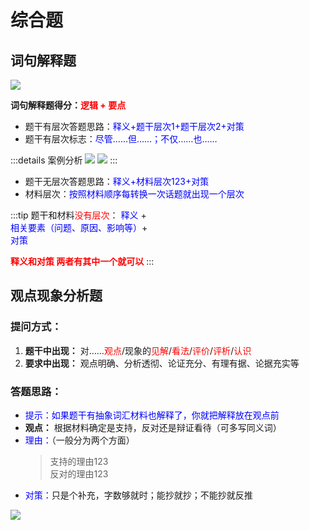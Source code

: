 # 综合题

## 词句解释题
<img src="/image/blogs/study/gongKao/sl/zh01.png" /><br />

**词句解释题得分：<font color=red>逻辑 + 要点</font>**
+ 题干有层次答题思路：<font color=blue>释义+题干层次1+题干层次2+对策</font><br />
+  题干有层次标志：<font color=blue>尽管……但……；不仅……也……</font>

:::details 案例分析
<img src="/image/blogs/study/gongKao/sl/zh02.png" />
<img src="/image/blogs/study/gongKao/sl/zh03.png" />
:::

+ 题干无层次答题思路：<font color=blue>释义+材料层次123+对策</font>
+ 材料层次：<font color=blue>按照材料顺序每转换一次话题就出现一个层次</font>

:::tip 题干和材料<font color=red>没有层次</font>：
<font color=blue>释义</font> +<br />
<font color=blue>相关要素（问题、原因、影响等）</font>+<br />
<font color=blue>对策</font><br />

**<font color=red>释义和对策 两者有其中一个就可以</font>**
:::

## 观点现象分析题

### 提问方式：
1. **题干中出现：** 对……<font color=red>观点</font>/现象的<font color=red>见解</font>/<font color=red>看法</font>/<font color=red>评价</font>/<font color=red>评析</font>/<font color=red>认识</font>
2. **要求中出现：** 观点明确、分析透彻、论证充分、有理有据、论据充实等

### 答题思路：
+ <font color=blue>提示：如果题干有抽象词汇材料也解释了，你就把解释放在观点前</font>
+ **观点：** 根据材料确定是支持，反对还是辩证看待（可多写同义词）
+ <font color=blue>理由：</font>（一般分为两个方面）
    > 支持的理由123<br />
    > 反对的理由123
+ <font color=blue>对策：</font>只是个补充，字数够就时；能抄就抄；不能抄就反推
<img src="/image/blogs/study/gongKao/sl/zh04.png" />